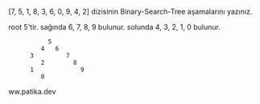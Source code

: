 [7, 5, 1, 8, 3, 6, 0, 9, 4, 2] dizisinin Binary-Search-Tree aşamalarını yazınız.

root 5'tir. sağında 6, 7, 8, 9 bulunur. solunda 4, 3, 2, 1, 0 bulunur.

               5
             4   6
          3         7
             2        8 
          1             9
             0
            
ww.patika.dev            
